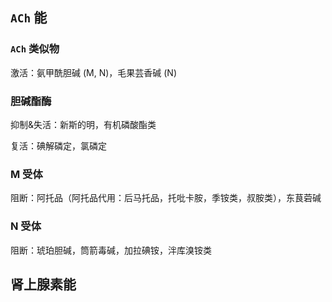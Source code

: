 ## `ACh` 能
### `ACh` 类似物

激活：氨甲酰胆碱 (M, N)，毛果芸香碱 (N)

### 胆碱酯酶

抑制&失活：新斯的明，有机磷酸酯类

复活：碘解磷定，氯磷定

### M 受体

阻断：阿托品（阿托品代用：后马托品，托吡卡胺，季铵类，叔胺类），东茛菪碱

### N 受体

阻断：琥珀胆碱，筒箭毒碱，加拉碘铵，泮库溴铵类

## 肾上腺素能

